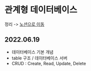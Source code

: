 # 관계형 데이터베이스

정리 -> [노션으로 이동](https://jjongyn.notion.site/Data-Base-9c0c579906a740728029234aa4873256)

## 2022.06.19
  * 데이터베이스 기본 개념 
  * table 구조 / 데이터베이스 서버
  * CRUD : Create, Read, Update, Delete
